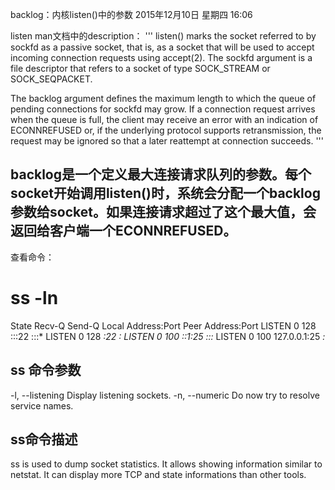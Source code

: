 backlog：内核listen()中的参数
2015年12月10日 星期四
16:06
 
listen man文档中的description：
'''
listen() marks the socket referred to by sockfd as a passive socket, that is, as a socket that will be used to accept incoming connection requests using accept(2).
The sockfd argument is a file descriptor that refers to a socket of type SOCK_STREAM or SOCK_SEQPACKET.
 
The backlog argument defines the maximum length to which the queue of pending connections for sockfd may grow. If a connection request arrives when the queue is full, the client may receive an error with an indication of ECONNREFUSED or, if the underlying protocol supports retransmission, the request may be ignored so that a later reattempt at connection succeeds.
'''
 
## backlog是一个定义最大连接请求队列的参数。每个socket开始调用listen()时，系统会分配一个backlog参数给socket。如果连接请求超过了这个最大值，会返回给客户端一个ECONNREFUSED。
查看命令：
# ss -ln
State      Recv-Q Send-Q        Local Address:Port          Peer Address:Port
LISTEN     0      128                      :::22                      :::*
LISTEN     0      128                       *:22                       *:*
LISTEN     0      100                     ::1:25                      :::*
LISTEN     0      100               127.0.0.1:25                       *:*
 
## ss 命令参数
-l, --listening
              Display listening sockets.
-n, --numeric
              Do now try to resolve service names.
## ss命令描述
ss is used to dump socket statistics. It allows showing information
similar to netstat. It can display more TCP and state informations
than other tools.
